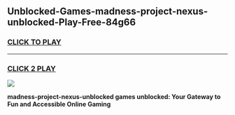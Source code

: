 
## Unblocked-Games-madness-project-nexus-unblocked-Play-Free-84g66
<h3>
<a href="https://premium76.site?title=madness-project-nexus-unblocked&ref=20M">CLICK TO PLAY</a></h3>
<hr>

<h3>
<a href="https://premium76.site?title=madness-project-nexus-unblocked&ref=20M">CLICK 2 PLAY</a>
  
</h3>

<a href="https://premium76.site?title=madness-project-nexus-unblocked&ref=19M"><img src="https://clearcache.store/games.png"></a>


**madness-project-nexus-unblocked games unblocked: Your Gateway to Fun and Accessible Online Gaming**
